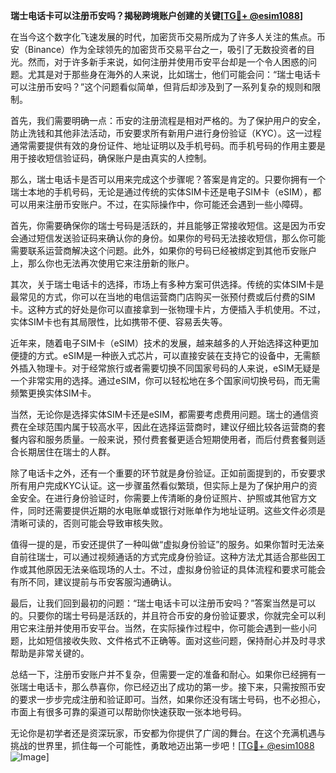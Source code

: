 **瑞士电话卡可以注册币安吗？揭秘跨境账户创建的关键[[TG💪+ @esim1088](https://t.me/s/esim1088)]**

在当今这个数字化飞速发展的时代，加密货币交易所成为了许多人关注的焦点。币安（Binance）作为全球领先的加密货币交易平台之一，吸引了无数投资者的目光。然而，对于许多新手来说，如何注册并使用币安平台却是一个令人困惑的问题。尤其是对于那些身在海外的人来说，比如瑞士，他们可能会问：“瑞士电话卡可以注册币安吗？”这个问题看似简单，但背后却涉及到了一系列复杂的规则和限制。

首先，我们需要明确一点：币安的注册流程是相对严格的。为了保护用户的安全，防止洗钱和其他非法活动，币安要求所有新用户进行身份验证（KYC）。这一过程通常需要提供有效的身份证件、地址证明以及手机号码。而手机号码的作用主要是用于接收短信验证码，确保账户是由真实的人控制。

那么，瑞士电话卡是否可以用来完成这个步骤呢？答案是肯定的。只要你拥有一个瑞士本地的手机号码，无论是通过传统的实体SIM卡还是电子SIM卡（eSIM），都可以用来注册币安账户。不过，在实际操作中，你可能还会遇到一些小障碍。

首先，你需要确保你的瑞士号码是活跃的，并且能够正常接收短信。这是因为币安会通过短信发送验证码来确认你的身份。如果你的号码无法接收短信，那么你可能需要联系运营商解决这个问题。此外，如果你的号码已经被绑定到其他币安账户上，那么你也无法再次使用它来注册新的账户。

其次，关于瑞士电话卡的选择，市场上有多种方案可供选择。传统的实体SIM卡是最常见的方式，你可以在当地的电信运营商门店购买一张预付费或后付费的SIM卡。这种方式的好处是你可以直接拿到一张物理卡片，方便插入手机使用。不过，实体SIM卡也有其局限性，比如携带不便、容易丢失等。

近年来，随着电子SIM卡（eSIM）技术的发展，越来越多的人开始选择这种更加便捷的方式。eSIM是一种嵌入式芯片，可以直接安装在支持它的设备中，无需额外插入物理卡。对于经常旅行或者需要切换不同国家号码的人来说，eSIM无疑是一个非常实用的选择。通过eSIM，你可以轻松地在多个国家间切换号码，而无需频繁更换实体SIM卡。

当然，无论你是选择实体SIM卡还是eSIM，都需要考虑费用问题。瑞士的通信资费在全球范围内属于较高水平，因此在选择运营商时，建议仔细比较各运营商的套餐内容和服务质量。一般来说，预付费套餐更适合短期使用者，而后付费套餐则适合长期居住在瑞士的人群。

除了电话卡之外，还有一个重要的环节就是身份验证。正如前面提到的，币安要求所有用户完成KYC认证。这一步骤虽然看似繁琐，但实际上是为了保护用户的资金安全。在进行身份验证时，你需要上传清晰的身份证照片、护照或其他官方文件，同时还需要提供近期的水电账单或银行对账单作为地址证明。这些文件必须是清晰可读的，否则可能会导致审核失败。

值得一提的是，币安还提供了一种叫做“虚拟身份验证”的服务。如果你暂时无法亲自前往瑞士，可以通过视频通话的方式完成身份验证。这种方法尤其适合那些因工作或其他原因无法亲临现场的人士。不过，虚拟身份验证的具体流程和要求可能会有所不同，建议提前与币安客服沟通确认。

最后，让我们回到最初的问题：“瑞士电话卡可以注册币安吗？”答案当然是可以的。只要你的瑞士号码是活跃的，并且符合币安的身份验证要求，你就完全可以利用它来注册并使用币安平台。当然，在实际操作过程中，你可能会遇到一些小问题，比如短信接收失败、文件格式不正确等。面对这些问题，保持耐心并及时寻求帮助是非常关键的。

总结一下，注册币安账户并不复杂，但需要一定的准备和耐心。如果你已经拥有一张瑞士电话卡，那么恭喜你，你已经迈出了成功的第一步。接下来，只需按照币安的要求一步步完成注册和验证即可。当然，如果你还没有瑞士号码，也不必担心，市面上有很多可靠的渠道可以帮助你快速获取一张本地号码。

无论你是初学者还是资深玩家，币安都为你提供了广阔的舞台。在这个充满机遇与挑战的世界里，抓住每一个可能性，勇敢地迈出第一步吧！[[TG💪+ @esim1088](https://t.me/s/esim1088) ![Image](https://i.postimg.cc/4NQfJmqS/Snipaste-2025-05-13-00-14-12.png)]